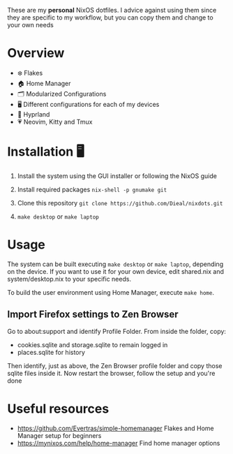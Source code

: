 These are my **personal** NixOS dotfiles. I advice against using them
since they are specific to my workflow, but you can copy them and change to
your own needs

# Overview
- ❄️  Flakes
- 🏠 Home Manager
- 🗂️ Modularized Configurations
- 🖥️ Different configurations for each of my devices
- 🌟 Hyprland
- 💗 Neovim, Kitty and Tmux

# Installation 🖥️
1. Install the system using the GUI installer or following the NixOS guide

2. Install required packages
`nix-shell -p gnumake git`

3. Clone this repository
`git clone https://github.com/Dieal/nixdots.git`

4. `make desktop` or `make laptop`

# Usage
The system can be built executing
`make desktop` or `make laptop`, depending on the device.
If you want to use it for your own device, edit shared.nix
and system/desktop.nix to your specific needs.

To build the user environment using Home Manager, execute
`make home`.

## Import Firefox settings to Zen Browser
Go to about:support and identify Profile Folder. From inside the folder, copy:
- cookies.sqlite and storage.sqlite to remain logged in
- places.sqlite for history

Then identify, just as above, the Zen Browser profile folder and copy
those sqlite files inside it. Now restart the browser, follow the setup
and you're done


# Useful resources
- https://github.com/Evertras/simple-homemanager Flakes and Home Manager setup for beginners
- https://mynixos.com/help/home-manager Find home manager options
